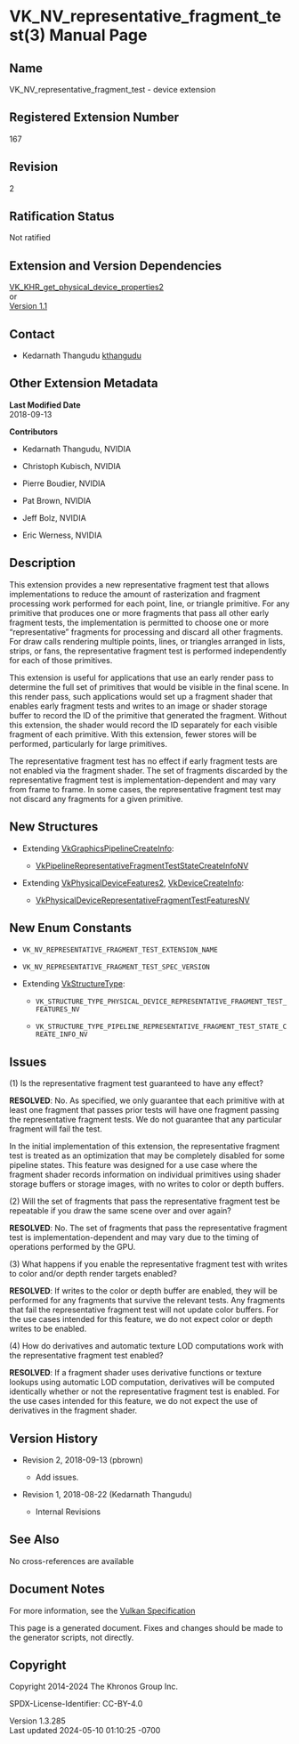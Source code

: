 # VK_NV_representative_fragment_test(3) Manual Page

## Name

VK_NV_representative_fragment_test - device extension



## <a href="#_registered_extension_number" class="anchor"></a>Registered Extension Number

167

## <a href="#_revision" class="anchor"></a>Revision

2

## <a href="#_ratification_status" class="anchor"></a>Ratification Status

Not ratified

## <a href="#_extension_and_version_dependencies" class="anchor"></a>Extension and Version Dependencies

[VK_KHR_get_physical_device_properties2](https://registry.khronos.org/vulkan/specs/1.3-extensions/man/html/VK_KHR_get_physical_device_properties2.html)  
or  
[Version 1.1](#versions-1.1)  

## <a href="#_contact" class="anchor"></a>Contact

- Kedarnath Thangudu <a
  href="https://github.com/KhronosGroup/Vulkan-Docs/issues/new?body=%5BVK_NV_representative_fragment_test%5D%20@kthangudu%0A*Here%20describe%20the%20issue%20or%20question%20you%20have%20about%20the%20VK_NV_representative_fragment_test%20extension*"
  target="_blank" rel="nofollow noopener"><em></em>kthangudu</a>

## <a href="#_other_extension_metadata" class="anchor"></a>Other Extension Metadata

**Last Modified Date**  
2018-09-13

**Contributors**  
- Kedarnath Thangudu, NVIDIA

- Christoph Kubisch, NVIDIA

- Pierre Boudier, NVIDIA

- Pat Brown, NVIDIA

- Jeff Bolz, NVIDIA

- Eric Werness, NVIDIA

## <a href="#_description" class="anchor"></a>Description

This extension provides a new representative fragment test that allows
implementations to reduce the amount of rasterization and fragment
processing work performed for each point, line, or triangle primitive.
For any primitive that produces one or more fragments that pass all
other early fragment tests, the implementation is permitted to choose
one or more “representative” fragments for processing and discard all
other fragments. For draw calls rendering multiple points, lines, or
triangles arranged in lists, strips, or fans, the representative
fragment test is performed independently for each of those primitives.

This extension is useful for applications that use an early render pass
to determine the full set of primitives that would be visible in the
final scene. In this render pass, such applications would set up a
fragment shader that enables early fragment tests and writes to an image
or shader storage buffer to record the ID of the primitive that
generated the fragment. Without this extension, the shader would record
the ID separately for each visible fragment of each primitive. With this
extension, fewer stores will be performed, particularly for large
primitives.

The representative fragment test has no effect if early fragment tests
are not enabled via the fragment shader. The set of fragments discarded
by the representative fragment test is implementation-dependent and may
vary from frame to frame. In some cases, the representative fragment
test may not discard any fragments for a given primitive.

## <a href="#_new_structures" class="anchor"></a>New Structures

- Extending
  [VkGraphicsPipelineCreateInfo](https://registry.khronos.org/vulkan/specs/1.3-extensions/man/html/VkGraphicsPipelineCreateInfo.html):

  - [VkPipelineRepresentativeFragmentTestStateCreateInfoNV](https://registry.khronos.org/vulkan/specs/1.3-extensions/man/html/VkPipelineRepresentativeFragmentTestStateCreateInfoNV.html)

- Extending [VkPhysicalDeviceFeatures2](https://registry.khronos.org/vulkan/specs/1.3-extensions/man/html/VkPhysicalDeviceFeatures2.html),
  [VkDeviceCreateInfo](https://registry.khronos.org/vulkan/specs/1.3-extensions/man/html/VkDeviceCreateInfo.html):

  - [VkPhysicalDeviceRepresentativeFragmentTestFeaturesNV](https://registry.khronos.org/vulkan/specs/1.3-extensions/man/html/VkPhysicalDeviceRepresentativeFragmentTestFeaturesNV.html)

## <a href="#_new_enum_constants" class="anchor"></a>New Enum Constants

- `VK_NV_REPRESENTATIVE_FRAGMENT_TEST_EXTENSION_NAME`

- `VK_NV_REPRESENTATIVE_FRAGMENT_TEST_SPEC_VERSION`

- Extending [VkStructureType](https://registry.khronos.org/vulkan/specs/1.3-extensions/man/html/VkStructureType.html):

  - `VK_STRUCTURE_TYPE_PHYSICAL_DEVICE_REPRESENTATIVE_FRAGMENT_TEST_FEATURES_NV`

  - `VK_STRUCTURE_TYPE_PIPELINE_REPRESENTATIVE_FRAGMENT_TEST_STATE_CREATE_INFO_NV`

## <a href="#_issues" class="anchor"></a>Issues

\(1\) Is the representative fragment test guaranteed to have any effect?

**RESOLVED**: No. As specified, we only guarantee that each primitive
with at least one fragment that passes prior tests will have one
fragment passing the representative fragment tests. We do not guarantee
that any particular fragment will fail the test.

In the initial implementation of this extension, the representative
fragment test is treated as an optimization that may be completely
disabled for some pipeline states. This feature was designed for a use
case where the fragment shader records information on individual
primitives using shader storage buffers or storage images, with no
writes to color or depth buffers.

\(2\) Will the set of fragments that pass the representative fragment
test be repeatable if you draw the same scene over and over again?

**RESOLVED**: No. The set of fragments that pass the representative
fragment test is implementation-dependent and may vary due to the timing
of operations performed by the GPU.

\(3\) What happens if you enable the representative fragment test with
writes to color and/or depth render targets enabled?

**RESOLVED**: If writes to the color or depth buffer are enabled, they
will be performed for any fragments that survive the relevant tests. Any
fragments that fail the representative fragment test will not update
color buffers. For the use cases intended for this feature, we do not
expect color or depth writes to be enabled.

\(4\) How do derivatives and automatic texture LOD computations work
with the representative fragment test enabled?

**RESOLVED**: If a fragment shader uses derivative functions or texture
lookups using automatic LOD computation, derivatives will be computed
identically whether or not the representative fragment test is enabled.
For the use cases intended for this feature, we do not expect the use of
derivatives in the fragment shader.

## <a href="#_version_history" class="anchor"></a>Version History

- Revision 2, 2018-09-13 (pbrown)

  - Add issues.

- Revision 1, 2018-08-22 (Kedarnath Thangudu)

  - Internal Revisions

## <a href="#_see_also" class="anchor"></a>See Also

No cross-references are available

## <a href="#_document_notes" class="anchor"></a>Document Notes

For more information, see the <a
href="https://registry.khronos.org/vulkan/specs/1.3-extensions/html/vkspec.html#VK_NV_representative_fragment_test"
target="_blank" rel="noopener">Vulkan Specification</a>

This page is a generated document. Fixes and changes should be made to
the generator scripts, not directly.

## <a href="#_copyright" class="anchor"></a>Copyright

Copyright 2014-2024 The Khronos Group Inc.

SPDX-License-Identifier: CC-BY-4.0

Version 1.3.285  
Last updated 2024-05-10 01:10:25 -0700
